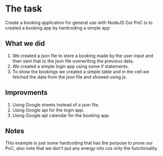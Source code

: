# The task
Create a booking application for general use with NodeJS
Our PoC is to created a booking app by hardcoding a simple app

## What we did
1. We created a json file to store a booking made by the user input and then sent that to the json file overwriting the previous data.
2. We created a simple login app using some if statements.
3. To show the bookings we created a simple table and in the cell we fetched the data from the json file and showed using js. 

## Improvments
1. Using Google sheets instead of a json file.
2. Using Google api for the login app.
3. Using Google api calendar for the booking app.

## Notes
This example is just some hardcoding that has the purpose to prove our PoC, also note that we don't put any energy into css only the functionality.